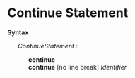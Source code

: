 # Continue Statement

**Syntax**

<ul>
    <i>ContinueStatement</i> :
    <ul>
        <b>continue</b><br>
        <b>continue</b> [no line break] <i>Identifier</i>
    </ul>
</ul>